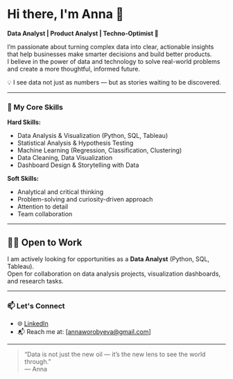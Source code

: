 # Hi there, I'm Anna 👋

**Data Analyst | Product Analyst | Techno-Optimist 🚀**

I’m passionate about turning complex data into clear, actionable insights that help businesses make smarter decisions and build better products.  
I believe in the power of data and technology to solve real-world problems and create a more thoughtful, informed future.  

💡 I see data not just as numbers — but as stories waiting to be discovered.  

---

### 🧠 My Core Skills

**Hard Skills:**
- Data Analysis & Visualization (Python, SQL, Tableau)
- Statistical Analysis & Hypothesis Testing
- Machine Learning (Regression, Classification, Clustering)
- Data Cleaning, Data Visualization
- Dashboard Design & Storytelling with Data

**Soft Skills:**
- Analytical and critical thinking  
- Problem-solving and curiosity-driven approach  
- Attention to detail  
- Team collaboration  

---
## 👩‍💻 Open to Work
I am actively looking for opportunities as a **Data Analyst** (Python, SQL, Tableau).  
Open for collaboration on data analysis projects, visualization dashboards, and research tasks.   

---

### 📫 Let's Connect
- 🌐 [LinkedIn](www.linkedin.com/in/anna-vorobeva-088203257)    
- 📬 Reach me at: [annaworobyeva@gmail.com]  
 
---

> “Data is not just the new oil — it’s the new lens to see the world through.”  
> — Anna

